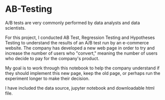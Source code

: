 # AB-Testing

A/B tests are very commonly performed by data analysts and data scientists.

For this project, I conducted AB Test, Regression Testing and Hypotheses Testing to understand the results of an A/B test run by an e-commerce website. The company has developed a new web page in order to try and increase the number of users who "convert," meaning the number of users who decide to pay for the company's product. 

My goal is to work through this notebook to help the company understand if they should implement this new page, keep the old page, or perhaps run the experiment longer to make their decision.

I have included the data source, jupyter notebook and downloadable html file. 
